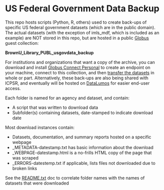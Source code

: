 # US Federal Government Data Backup

This repo hosts scripts (Python, R, others) used to create back-ups of specific US federal government datasets (which are in the public domain). The actual datasets (with the exception of imls_mdf, which is included as an example) are NOT stored in this repo, but are hosted in a public [Globus](https://www.globus.org/get-started) guest collection:

**BrownU_Library_PUBL_usgovdata_backup**

For institutions and organizations that want a copy of the archive, you can download and install [Globus Connect Personal](https://www.globus.org/globus-connect-personal) to create an endpoint on your machine, connect to this collection, and then [transfer the datasets](https://docs.globus.org/guides/tutorials/manage-files/transfer-files/) in whole or part. Alternatively, these back-ups are also being shared with ICPSR, and eventually will be hosted on [DataLumos](https://www.datalumos.org/datalumos/) for easier end-user access.

Each folder is named for an agency and dataset, and contain:

- A script that was written to download data
- Subfolder(s) containing datasets, date-stamped to indicate download date

Most download instances contain:

- Datasets, documentation, and summary reports hosted on a specific webpage
- _METADATA-datestamp.txt has basic information about the download
- _WEBPAGE-datestamp.html is a no-frills HTML copy of the page that was scraped
- _ERRORS-datestemp.txt if applicable, lists files not downloaded due to broken links

See the [README.txt](https://github.com/Brown-University-Library/geodata_usgovt_backup/blob/main/datasets/README.txt) doc to correlate folder names with the names of datasets that were downloaded
